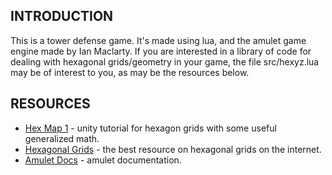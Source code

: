 
## INTRODUCTION

This is a tower defense game. It's made using lua, and the amulet game engine made by Ian Maclarty.
If you are interested in a library of code for dealing with hexagonal grids/geometry in your game, the file src/hexyz.lua may be of interest to you, as may be the resources below.




## RESOURCES

* [Hex Map 1](https://catlikecoding.com/unity/tutorials/hex-map/) - unity tutorial for hexagon grids with some useful generalized math.
* [Hexagonal Grids](https://redblobgames.com/grids/hexagons) - the best resource on hexagonal grids on the internet.
* [Amulet Docs](http://amulet.xyz/doc) - amulet documentation.

